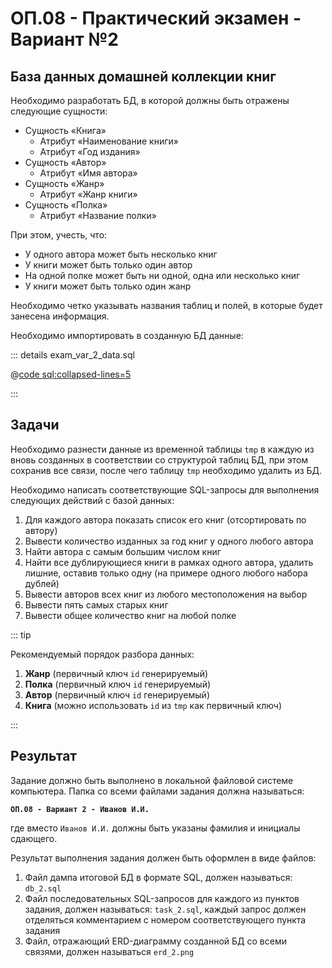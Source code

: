 # ОП.08 - Практический экзамен - Вариант №2

## База данных домашней коллекции книг

Необходимо разработать БД, в которой должны быть отражены следующие сущности:

- Сущность «Книга»
  - Атрибут «Наименование книги»
  - Атрибут «Год издания»
- Сущность «Автор»
  - Атрибут «Имя автора»
- Сущность «Жанр»
  - Атрибут «Жанр книги»
- Сущность «Полка»
  - Атрибут «Название полки»

При этом, учесть, что:

- У одного автора может быть несколько книг
- У книги может быть только один автор
- На одной полке может быть ни одной, одна или несколько книг
- У книги может быть только один жанр

Необходимо четко указывать названия таблиц и полей, в которые будет занесена информация.

Необходимо импортировать в созданную БД данные:

::: details exam_var_2_data.sql

@[code sql:collapsed-lines=5](./includes/exam_var_2_data.sql)

:::

## Задачи

Необходимо разнести данные из временной таблицы `tmp` в каждую из вновь созданных в соответствии со структурой таблиц БД, при этом сохранив все связи, после чего таблицу `tmp` необходимо удалить из БД.

Необходимо написать соответствующие SQL-запросы для выполнения следующих действий с базой данных:

1. Для каждого автора показать список его книг (отсортировать по автору)
2. Вывести количество изданных за год книг у одного любого автора
3. Найти автора с самым большим числом книг
4. Найти все дублирующиеся книги в рамках одного автора, удалить лишние, оставив только одну (на примере одного любого набора дублей)
5. Вывести авторов всех книг из любого местоположения на выбор
6. Вывести пять самых старых книг
7. Вывести общее количество книг на любой полке

::: tip

Рекомендуемый порядок разбора данных:

1. __Жанр__ (первичный ключ `id` генерируемый)
2. __Полка__ (первичный ключ `id` генерируемый)
3. __Автор__ (первичный ключ `id` генерируемый)
4. __Книга__ (можно использовать `id` из `tmp` как первичный ключ)

:::

## Результат

Задание должно быть выполнено в локальной файловой системе компьютера. Папка со всеми файлами задания должна называться:

__`ОП.08 - Вариант 2 - Иванов И.И.`__

где вместо `Иванов И.И.` должны быть указаны фамилия и инициалы сдающего.

Результат выполнения задания должен быть оформлен в виде файлов:

1. Файл дампа итоговой БД в формате SQL, должен называться: `db_2.sql`
2. Файл последовательных SQL-запросов для каждого из пунктов задания, должен называться: `task_2.sql`, каждый запрос должен отделяться комментарием с номером соответствующего пункта задания
3. Файл, отражающий ERD-диаграмму созданной БД со всеми связями, должен называться `erd_2.png`
